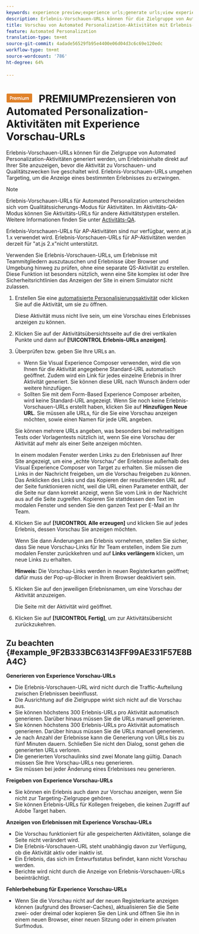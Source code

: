 ```yaml
---
keywords: experience preview;experience urls;generate urls;view experience urls
description: Erlebnis-Vorschauen-URLs können für die Zielgruppe von Automated Personalization-Aktivitäten generiert werden, um Erlebnisinhalte direkt auf Ihrer Site anzuzeigen, bevor die Aktivität zu Vorschauen- und Qualitätszwecken live geschaltet wird. Erlebnis-Vorschauen-URLs umgehen Targeting, um die Anzeige eines bestimmten Erlebnisses zu erzwingen.
title: Vorschau von Automated Personalization-Aktivitäten mit Erlebnis-Vorschauen-URLs
feature: Automated Personalization
translation-type: tm+mt
source-git-commit: 4adade56529fb95e4400e06d04d3c6c69e120edc
workflow-type: tm+mt
source-wordcount: '786'
ht-degree: 64%

---
```



# ![](/help/assets/premium.png) PREMIUMPrezensieren von Automated Personalization-Aktivitäten mit Experience Vorschau-URLs

Erlebnis-Vorschauen-URLs können für die Zielgruppe von Automated Personalization-Aktivitäten generiert werden, um Erlebnisinhalte direkt auf Ihrer Site anzuzeigen, bevor die Aktivität zu Vorschauen- und Qualitätszwecken live geschaltet wird. Erlebnis-Vorschauen-URLs umgehen Targeting, um die Anzeige eines bestimmten Erlebnisses zu erzwingen.

>[!NOTE]
>
>Erlebnis-Vorschauen-URLs für Automated Personalization unterscheiden sich vom Qualitätssicherungs-Modus für Aktivitäten. Im Aktivitäts-QA-Modus können Sie Aktivitäts-URLs für andere Aktivitätstypen erstellen. Weitere Informationen finden Sie unter [Activitäts-QA](/help/c-activities/c-activity-qa/activity-qa.md).
>
>Erlebnis-Vorschauen-URLs für AP-Aktivitäten sind nur verfügbar, wenn at.js 1.x verwendet wird. Erlebnis-Vorschauen-URLs für AP-Aktivitäten werden derzeit für &quot;at.js 2.x&quot;nicht unterstützt.

Verwenden Sie Erlebnis-Vorschauen-URLs, um Erlebnisse mit Teammitgliedern auszutauschen und Erlebnisse über Browser und Umgebung hinweg zu prüfen, ohne eine separate QS-Aktivität zu erstellen. Diese Funktion ist besonders nützlich, wenn eine Site komplex ist oder Ihre Sicherheitsrichtlinien das Anzeigen der Site in einem Simulator nicht zulassen.

1. Erstellen Sie eine [automatisierte Personalisierungsaktivität](/help/c-activities/t-automated-personalization/create-ap-activity.md#task_8AAF837796D74CF893CA2F88BA1491C9) oder klicken Sie auf die Aktivität, um sie zu öffnen.

   Diese Aktivität muss nicht live sein, um eine Vorschau eines Erlebnisses anzeigen zu können.
1. Klicken Sie auf der Aktivitätsübersichtsseite auf die drei vertikalen Punkte und dann auf **[!UICONTROL Erlebnis-URLs anzeigen]**.
1. Überprüfen bzw. geben Sie Ihre URLs an.

   * Wenn Sie Visual Experience Composer verwenden, wird die von Ihnen für die Aktivität angegebene Standard-URL automatisch geöffnet. Zudem wird ein Link für jedes einzelne Erlebnis in Ihrer Aktivität generiert. Sie können diese URL nach Wunsch ändern oder weitere hinzufügen.
   * Sollten Sie mit dem Form-Based Experience Composer arbeiten, wird keine Standard-URL angezeigt. Wenn Sie noch keine Erlebnis-Vorschauen-URLs erstellt haben, klicken Sie auf **Hinzufügen Neue URL**. Sie müssen alle URLs, für die Sie eine Vorschau anzeigen möchten, sowie einen Namen für jede URL angeben.

   Sie können mehrere URLs angeben, was besonders bei mehrseitigen Tests oder Vorlagentests nützlich ist, wenn Sie eine Vorschau der Aktivität auf mehr als einer Seite anzeigen möchten.

   In einem modalen Fenster werden Links zu den Erlebnissen auf Ihrer Site angezeigt, um eine „echte Vorschau“ der Erlebnisse außerhalb des Visual Experience Composer von Target zu erhalten. Sie müssen die Links in der Nachricht freigeben, um die Vorschau freigeben zu können. Das Anklicken des Links und das Kopieren der resultierenden URL auf der Seite funktionieren nicht, weil die URL einen Parameter enthält, der die Seite nur dann korrekt anzeigt, wenn Sie vom Link in der Nachricht aus auf die Seite zugreifen. Kopieren Sie stattdessen den Text im modalen Fenster und senden Sie den ganzen Text per E-Mail an Ihr Team.
1. Klicken Sie auf **[!UICONTROL Alle erzeugen]** und klicken Sie auf jedes Erlebnis, dessen Vorschau Sie anzeigen möchten.

   Wenn Sie dann Änderungen am Erlebnis vornehmen, stellen Sie sicher, dass Sie neue Vorschau-Links für Ihr Team erstellen, indem Sie zum modalen Fenster zurückkehren und auf **Links verlängern** klicken, um neue Links zu erhalten.

   **Hinweis:** Die Vorschau-Links werden in neuen Registerkarten geöffnet; dafür muss der Pop-up-Blocker in Ihrem Browser deaktiviert sein.

1. Klicken Sie auf den jeweiligen Erlebnisnamen, um eine Vorschau der Aktivität anzuzeigen.

   Die Seite mit der Aktivität wird geöffnet.
1. Klicken Sie auf **[!UICONTROL Fertig]**, um zur Aktivitätsübersicht zurückzukehren.

## Zu beachten {#example_9F2B333BC63143FF99AE331F57E8BA4C}

**Generieren von Experience Vorschau-URLs**

* Die Erlebnis-Vorschauen-URL wird nicht durch die Traffic-Aufteilung zwischen Erlebnissen beeinflusst.
* Die Ausrichtung auf die Zielgruppe wirkt sich nicht auf die Vorschau aus.
* Sie können höchstens 300 Erlebnis-URLs pro Aktivität automatisch generieren. Darüber hinaus müssen Sie die URLs manuell generieren.
* Sie können höchstens 300 Erlebnis-URLs pro Aktivität automatisch generieren. Darüber hinaus müssen Sie die URLs manuell generieren.
* Je nach Anzahl der Erlebnisse kann die Generierung von URLs bis zu fünf Minuten dauern. Schließen Sie nicht den Dialog, sonst gehen die generierten URLs verloren.
* Die generierten Vorschaulinks sind zwei Monate lang gültig. Danach müssen Sie Ihre Vorschau-URLs neu generieren.
* Sie müssen bei jeder Änderung eines Erlebnisses neu generieren.

**Freigeben von Experience Vorschau-URLs**

* Sie können ein Erlebnis auch dann zur Vorschau anzeigen, wenn Sie nicht zur Targeting-Zielgruppe gehören.
* Sie können Erlebnis-URLs für Kollegen freigeben, die keinen Zugriff auf Adobe Target haben.

**Anzeigen von Erlebnissen mit Experience Vorschau-URLs**

* Die Vorschau funktioniert für alle gespeicherten Aktivitäten, solange die Seite nicht verändert wird.
* Die Erlebnis-Vorschauen-URL steht unabhängig davon zur Verfügung, ob die Aktivität aktiv oder inaktiv ist.
* Ein Erlebnis, das sich im Entwurfsstatus befindet, kann nicht Vorschau werden.
* Berichte wird nicht durch die Anzeige von Erlebnis-Vorschauen-URLs beeinträchtigt.

**Fehlerbehebung für Experience Vorschau-URLs**

* Wenn Sie die Vorschau nicht auf der neuen Registerkarte anzeigen können (aufgrund des Browser-Caches), aktualisieren Sie die Seite zwei- oder dreimal oder kopieren Sie den Link und öffnen Sie ihn in einem neuen Browser, einer neuen Sitzung oder in einem privaten Surfmodus.

